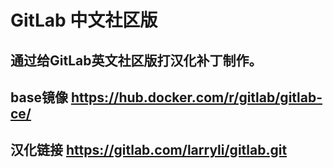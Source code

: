 # GitLab 中文社区版
## 通过给GitLab英文社区版打汉化补丁制作。
## base镜像 https://hub.docker.com/r/gitlab/gitlab-ce/
## 汉化链接 https://gitlab.com/larryli/gitlab.git
